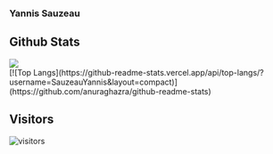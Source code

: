 ### Yannis Sauzeau

## Github Stats
<a href="https://github-readme-stats.vercel.app/api?username=SauzeauYannis&show_icons=true&theme=dark&count_private=true">
  <img align="center" src="https://github-readme-stats.vercel.app/api?username=SauzeauYannis&show_icons=true&theme=dark&count_private=true" />
</a>
<br />
[![Top Langs](https://github-readme-stats.vercel.app/api/top-langs/?username=SauzeauYannis&layout=compact)](https://github.com/anuraghazra/github-readme-stats)

## Visitors
![visitors](https://visitor-badge.glitch.me/badge?page_id=SauzeauYannis)
